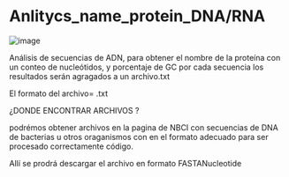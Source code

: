 # Anlitycs_name_protein_DNA/RNA #

![image](https://github.com/user-attachments/assets/c36b0265-164e-4b29-aa56-c88489b9ca20)

Análisis de secuencias de ADN, para obtener el nombre de la proteína con un conteo de nucleótidos, y porcentaje de GC  por cada secuencia
los resultados serán agragados a un archivo.txt

El formato del archivo= .txt

¿DONDE ENCONTRAR ARCHIVOS ?

podrémos obtener archivos en la pagina de NBCI con secuencias de DNA de bacterias u otros oraganismos con en el formato adecuado  para ser procesado correctamente código.

Allí se prodrá descargar el archivo en formato  FASTANucleotide
